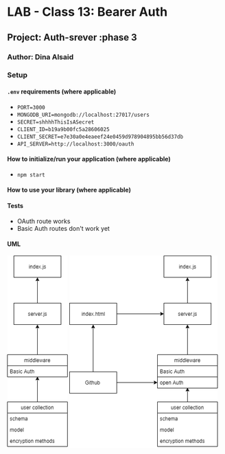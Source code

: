 # LAB - Class 13: Bearer Auth

## Project: Auth-srever :phase 3

### Author: Dina Alsaid

### Setup

#### `.env` requirements (where applicable)

- `PORT=3000`
- `MONGODB_URI=mongodb://localhost:27017/users`
- `SECRET=shhhhThisIsASecret`
- `CLIENT_ID=b19a9b00fc5a28606025`
- `CLIENT_SECRET=e7e30a0e4eaeef24e0459d978904895bb56d37db`
- `API_SERVER=http://localhost:3000/oauth`

#### How to initialize/run your application (where applicable)

- `npm start`

#### How to use your library (where applicable)

#### Tests

- OAuth route works
- Basic Auth routes don't work yet

#### UML

![class 11 UML](./class11.png)
![class 12 UML](./class12.png)

